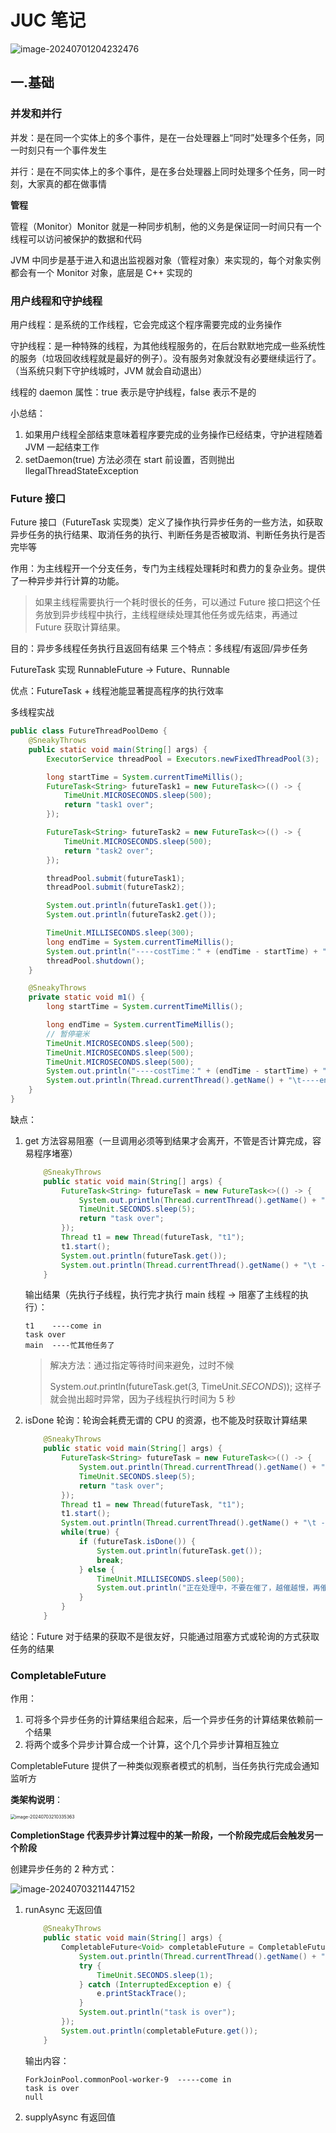 # JUC 笔记

![image-20240701204232476](https://hejiajun-img-bucket.oss-cn-wuhan-lr.aliyuncs.com/img/20240701204232.png)

## 一.基础

### **并发和并行**

并发：是在同一个实体上的多个事件，是在一台处理器上“同时”处理多个任务，同一时刻只有一个事件发生

并行：是在不同实体上的多个事件，是在多台处理器上同时处理多个任务，同一时刻，大家真的都在做事情

**管程**

管程（Monitor）Monitor 就是一种同步机制，他的义务是保证同一时间只有一个线程可以访问被保护的数据和代码

JVM 中同步是基于进入和退出监视器对象（管程对象）来实现的，每个对象实例都会有一个 Monitor 对象，底层是 C++ 实现的



### **用户线程和守护线程**

用户线程：是系统的工作线程，它会完成这个程序需要完成的业务操作

守护线程：是一种特殊的线程，为其他线程服务的，在后台默默地完成一些系统性的服务（垃圾回收线程就是最好的例子）。没有服务对象就没有必要继续运行了。（当系统只剩下守护线城时，JVM 就会自动退出）

线程的 daemon 属性：true 表示是守护线程，false 表示不是的

小总结：

1. 如果用户线程全部结束意味着程序要完成的业务操作已经结束，守护进程随着 JVM 一起结束工作
2. setDaemon(true) 方法必须在 start 前设置，否则抛出 llegalThreadStateException



### **Future 接口**

Future 接口（FutureTask 实现类）定义了操作执行异步任务的一些方法，如获取异步任务的执行结果、取消任务的执行、判断任务是否被取消、判断任务执行是否完毕等

作用：为主线程开一个分支任务，专门为主线程处理耗时和费力的复杂业务。提供了一种异步并行计算的功能。

> 如果主线程需要执行一个耗时很长的任务，可以通过 Future 接口把这个任务放到异步线程中执行，主线程继续处理其他任务或先结束，再通过 Future 获取计算结果。

目的：异步多线程任务执行且返回有结果  三个特点：多线程/有返回/异步任务



FutureTask 实现 RunnableFuture -> Future、Runnable



优点：FutureTask + 线程池能显著提高程序的执行效率

多线程实战

```java
public class FutureThreadPoolDemo {
    @SneakyThrows
    public static void main(String[] args) {
        ExecutorService threadPool = Executors.newFixedThreadPool(3);

        long startTime = System.currentTimeMillis();
        FutureTask<String> futureTask1 = new FutureTask<>(() -> {
            TimeUnit.MICROSECONDS.sleep(500);
            return "task1 over";
        });

        FutureTask<String> futureTask2 = new FutureTask<>(() -> {
            TimeUnit.MICROSECONDS.sleep(500);
            return "task2 over";
        });

        threadPool.submit(futureTask1);
        threadPool.submit(futureTask2);

        System.out.println(futureTask1.get());
        System.out.println(futureTask2.get());

        TimeUnit.MILLISECONDS.sleep(300);
        long endTime = System.currentTimeMillis();
        System.out.println("----costTime：" + (endTime - startTime) + "ms");
        threadPool.shutdown();
    }

    @SneakyThrows
    private static void m1() {
        long startTime = System.currentTimeMillis();

        long endTime = System.currentTimeMillis();
        // 暂停毫米
        TimeUnit.MICROSECONDS.sleep(500);
        TimeUnit.MICROSECONDS.sleep(500);
        TimeUnit.MICROSECONDS.sleep(500);
        System.out.println("----costTime：" + (endTime - startTime) + "ms");
        System.out.println(Thread.currentThread().getName() + "\t----end");
    }
}

```

缺点：

1. get 方法容易阻塞（一旦调用必须等到结果才会离开，不管是否计算完成，容易程序堵塞）

   ```java
       @SneakyThrows
       public static void main(String[] args) {
           FutureTask<String> futureTask = new FutureTask<>(() -> {
               System.out.println(Thread.currentThread().getName() + "\t ----come in");
               TimeUnit.SECONDS.sleep(5);
               return "task over";
           });
           Thread t1 = new Thread(futureTask, "t1");
           t1.start();
           System.out.println(futureTask.get());
           System.out.println(Thread.currentThread().getName() + "\t ----忙其他任务了");
       }
   ```

   输出结果（先执行子线程，执行完才执行 main 线程  -> 阻塞了主线程的执行）：

   ```
   t1	 ----come in
   task over
   main	 ----忙其他任务了
   ```

   > 解决方法：通过指定等待时间来避免，过时不候
   >
   > System.*out*.println(futureTask.get(3, TimeUnit.*SECONDS*));  这样子就会抛出超时异常，因为子线程执行时间为 5 秒

2. isDone 轮询：轮询会耗费无谓的 CPU 的资源，也不能及时获取计算结果

   ```java
       @SneakyThrows
       public static void main(String[] args) {
           FutureTask<String> futureTask = new FutureTask<>(() -> {
               System.out.println(Thread.currentThread().getName() + "\t ----come in");
               TimeUnit.SECONDS.sleep(5);
               return "task over";
           });
           Thread t1 = new Thread(futureTask, "t1");
           t1.start();
           System.out.println(Thread.currentThread().getName() + "\t ----忙其他任务了");
           while(true) {
               if (futureTask.isDone()) {
                   System.out.println(futureTask.get());
                   break;
               } else {
                   TimeUnit.MILLISECONDS.sleep(500);
                   System.out.println("正在处理中，不要在催了，越催越慢，再催熄火");
               }
           }
       }
   ```

结论：Future 对于结果的获取不是很友好，只能通过阻塞方式或轮询的方式获取任务的结果



### CompletableFuture

作用：

1. 可将多个异步任务的计算结果组合起来，后一个异步任务的计算结果依赖前一个结果
2. 将两个或多个异步计算合成一个计算，这个几个异步计算相互独立

CompletableFuture 提供了一种类似观察者模式的机制，当任务执行完成会通知监听方

**类架构说明**：

<img src="https://hejiajun-img-bucket.oss-cn-wuhan-lr.aliyuncs.com/img/20240703210335.png" alt="image-20240703210335363" style="zoom:50%;" />

**CompletionStage 代表异步计算过程中的某一阶段，一个阶段完成后会触发另一个阶段**



创建异步任务的 2 种方式：

![image-20240703211447152](https://hejiajun-img-bucket.oss-cn-wuhan-lr.aliyuncs.com/img/20240703211447.png)

1. runAsync 无返回值

   ```java
       @SneakyThrows
       public static void main(String[] args) {
           CompletableFuture<Void> completableFuture = CompletableFuture.runAsync(() -> {
               System.out.println(Thread.currentThread().getName() + "\t -----come in");
               try {
                   TimeUnit.SECONDS.sleep(1);
               } catch (InterruptedException e) {
                   e.printStackTrace();
               }
               System.out.println("task is over");
           });
           System.out.println(completableFuture.get());
       }
   ```

   输出内容：

   ```
   ForkJoinPool.commonPool-worker-9	 -----come in
   task is over
   null
   ```

2. supplyAsync 有返回值
